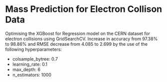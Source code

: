 # Mass Prediction for Electron Collison Data
Optimising the XGBoost for Regression model on the CERN dataset for electron collisions using GridSearchCV.
 Increase in accuracy from 97.38% to 98.86% and RMSE decrease from 4.085 to 2.699 by the use of the following hyperparameters:
  - colsample_bytree: 0.7
  - learning_rate: 0.1
  - max_depth: 6
  - n_estimators: 1000
